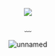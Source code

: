 <div align="center">

  ![](https://komarev.com/ghpvc/?username=devimccallion&label=Page+Views&color=blue)
  
  ﹏ 
  
  ![unnamed](https://github.com/user-attachments/assets/4a2715fe-a4ac-4d3d-9d6f-fb645d1f62c9)

  </div>
